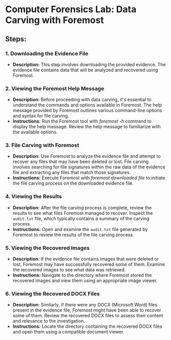 # Computer Forensics Lab: Data Carving with Foremost

## Steps:

### 1. Downloading the Evidence File
- **Description:** This step involves downloading the provided evidence. The evidence file contains data that will be analyzed and recovered using Foremost.

### 2. Viewing the Foremost Help Message
- **Description:** Before proceeding with data carving, it's essential to understand the commands and options available in Foremost. The help message provided by Foremost outlines various command-line options and syntax for file carving.
- **Instructions:** Run the Foremost tool with *foremost -h* command to display the help message. Review the help message to familiarize with the available options.

### 3. File Carving with Foremost
- **Description:** Use Foremost to analyze the evidence file and attempt to recover any files that may have been deleted or lost. File carving involves searching for file signatures within the raw data of the evidence file and extracting any files that match those signatures.
- **Instructions:** Execute Foremost with *foremost *downloaded file** to initiate the file carving process on the downloaded evidence file.

### 4. Viewing the Results
- **Description:** After the file carving process is complete, review the results to see what files Foremost managed to recover. Inspect the `audit.txt` file, which typically contains a summary of the carving process.
- **Instructions:** Open and examine the `audit.txt` file generated by Foremost to review the results of the file carving process.

### 5. Viewing the Recovered Images
- **Description:** If the evidence file contains images that were deleted or lost, Foremost may have successfully recovered some of them. Examine the recovered images to see what data was retrieved.
- **Instructions:** Navigate to the directory where Foremost stored the recovered images and view them using an appropriate image viewer.

### 6. Viewing the Recovered DOCX Files
- **Description:** Similarly, if there were any DOCX (Microsoft Word) files present in the evidence file, Foremost might have been able to recover some of them. Review the recovered DOCX files to assess their content and relevance to the investigation.
- **Instructions:** Locate the directory containing the recovered DOCX files and open them using a compatible document viewer.
